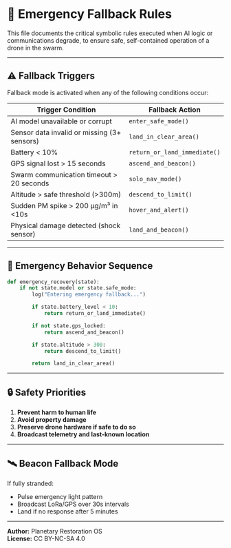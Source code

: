 # 🚨 Emergency Fallback Rules

This file documents the critical symbolic rules executed when AI logic or communications degrade, to ensure safe, self-contained operation of a drone in the swarm.

---

## ⚠️ Fallback Triggers

Fallback mode is activated when any of the following conditions occur:

| Trigger Condition                             | Fallback Action                |
|----------------------------------------------|--------------------------------|
| AI model unavailable or corrupt               | `enter_safe_mode()`           |
| Sensor data invalid or missing (3+ sensors)   | `land_in_clear_area()`        |
| Battery < 10%                                 | `return_or_land_immediate()`  |
| GPS signal lost > 15 seconds                  | `ascend_and_beacon()`         |
| Swarm communication timeout > 20 seconds      | `solo_nav_mode()`             |
| Altitude > safe threshold (>300m)             | `descend_to_limit()`          |
| Sudden PM spike > 200 μg/m³ in <10s           | `hover_and_alert()`           |
| Physical damage detected (shock sensor)       | `land_and_beacon()`           |

---

## 🧠 Emergency Behavior Sequence

```python
def emergency_recovery(state):
    if not state.model or state.safe_mode:
        log("Entering emergency fallback...")

        if state.battery_level < 10:
            return return_or_land_immediate()

        if not state.gps_locked:
            return ascend_and_beacon()

        if state.altitude > 300:
            return descend_to_limit()

        return land_in_clear_area()
```

---

## 🔒 Safety Priorities

1. **Prevent harm to human life**
2. **Avoid property damage**
3. **Preserve drone hardware if safe to do so**
4. **Broadcast telemetry and last-known location**

---

## 🛰️ Beacon Fallback Mode

If fully stranded:
- Pulse emergency light pattern
- Broadcast LoRa/GPS over 30s intervals
- Land if no response after 5 minutes

---

**Author:** Planetary Restoration OS  
**License:** CC BY-NC-SA 4.0  
